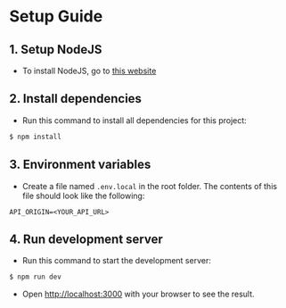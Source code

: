 # Setup Guide

## 1. Setup NodeJS

- To install NodeJS, go to [this website](https://nodejs.org/en/)

## 2. Install dependencies

- Run this command to install all dependencies for this project:

```bash
$ npm install
```

## 3. Environment variables

- Create a file named `.env.local` in the root folder. The contents of this file should look like the following:

```
API_ORIGIN=<YOUR_API_URL>
```

## 4. Run development server

- Run this command to start the development server:

```bash
$ npm run dev
```

- Open [http://localhost:3000](http://localhost:3000) with your browser to see the result.
